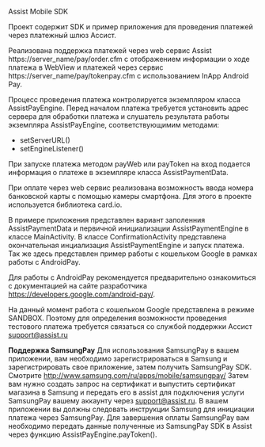 Assist Mobile SDK

Проект содержит SDK и пример приложения для проведения платежей через платежный шлюз Ассист.

Реализована поддержка платежей через web сервис Assist https://server_name/pay/order.cfm 
с отображением информации о ходе платежа в WebView и платежей через сервис https://server_name/pay/tokenpay.cfm
с использованием InApp Android Pay.

Процесс проведения платежа контролируется экземпляром класса AssistPayEngine.
Перед началом платежа требуется установить адрес сервера для обработки платежа и
слушатель результата работы экземпляра AssistPayEngine, соответствующимим методами:
 - setServerURL()
 - setEngineListener()

При запуске платежа методом payWeb или payToken на вход подается информация о платеже в экземпляре класса AssistPaymentData.

При оплате через web сервис реализована возможность ввода номера банковской карты с помощью камеры смартфона.
Для этого в проекте используется библиотека card.io.

В примере приложения представлен вариант заполенния AssistPaymentData и 
первичной инициализации AssistPaymentEngine в классе MainActivity.
В класcе ConfirmationActivity представлена окончательная инциализация AssistPaymentEngine и запуск платежа.
Так же здесь представлен пример работы с кошельком Google в рамках работы с AndroidPay.

Для работы с AndroidPay рекомендуется предварительно ознакомиться с документацией на сайте разработчика
https://developers.google.com/android-pay/.

На данный момент работа с кошельком Google представлена в режиме SANDBOX.
Поэтому для определения возможности проведения тестового платежа требуется связаться
со службой поддержки Ассист support@assist.ru

**Поддержка SamsungPay**
Для использования SamsungPay в вашем приложении, вам необходимо зарегистрироваться в Samsung и зарегистрировать свое приложение, затем получить SamsungPay SDK. Смотрите http://www.samsung.com/ru/apps/mobile/samsungpay/
Затем вам нужно создать запрос на сертификат и выпустить сертификат магазина в Samsung и передать его в assist для подключения услуги SamsungPay вашему аккаунту через support@assist.ru.
В вашем приложении вы должны следовать инструкции Samsung для инициации платежа через SamsungPay.
Для завершения оплаты SamsungPay вам необходимо передать данные полученные из SamsungPay SDK в Assist через функцию  AssistPayEngine.payToken().

